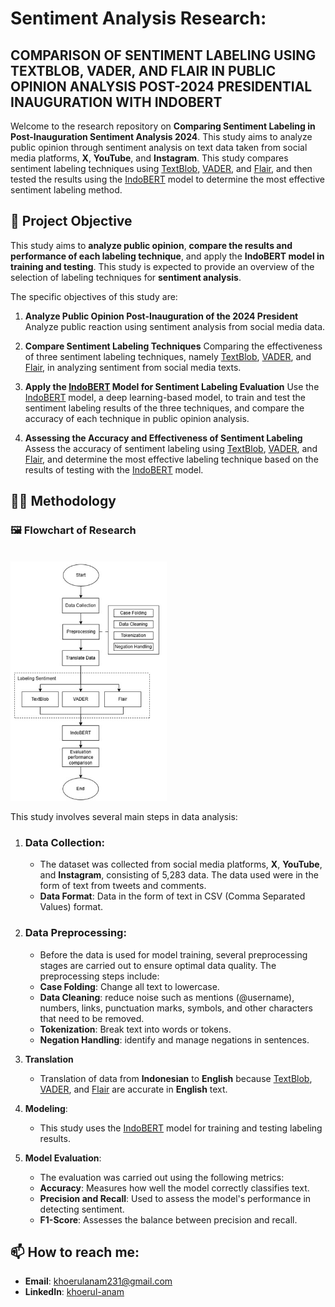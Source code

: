 # Sentiment Analysis Research: 
## COMPARISON OF SENTIMENT LABELING USING TEXTBLOB, VADER, AND FLAIR IN PUBLIC OPINION ANALYSIS POST-2024 PRESIDENTIAL INAUGURATION WITH INDOBERT

Welcome to the research repository on **Comparing Sentiment Labeling in Post-Inauguration Sentiment Analysis 2024**. This study aims to analyze public opinion through sentiment analysis on text data taken from social media platforms, **X**, **YouTube**, and **Instagram**. This study compares sentiment labeling techniques using [TextBlob](https://textblob.readthedocs.io/en/dev/), [VADER](https://pypi.org/project/vaderSentiment/), and [Flair](https://github.com/flairNLP/flair), and then tested the results using the [IndoBERT](https://indolem.github.io/IndoBERT/) model to determine the most effective sentiment labeling method.

## 🎯 Project Objective

This study aims to **analyze public opinion**, **compare the results and performance of each labeling technique**, and apply the **IndoBERT model in training and testing**. This study is expected to provide an overview of the selection of labeling techniques for **sentiment analysis**.

The specific objectives of this study are:
1. **Analyze Public Opinion Post-Inauguration of the 2024 President** 
Analyze public reaction using sentiment analysis from social media data.

2. **Compare Sentiment Labeling Techniques** 
Comparing the effectiveness of three sentiment labeling techniques, namely [TextBlob](https://textblob.readthedocs.io/en/dev/), [VADER](https://pypi.org/project/vaderSentiment/), and [Flair](https://github.com/flairNLP/flair), in analyzing sentiment from social media texts.

3. **Apply the [IndoBERT](https://indolem.github.io/IndoBERT/) Model for Sentiment Labeling Evaluation** 
Use the [IndoBERT](https://indolem.github.io/IndoBERT/) model, a deep learning-based model, to train and test the sentiment labeling results of the three techniques, and compare the accuracy of each technique in public opinion analysis.

4. **Assessing the Accuracy and Effectiveness of Sentiment Labeling** 
Assess the accuracy of sentiment labeling using [TextBlob](https://textblob.readthedocs.io/en/dev/), [VADER](https://pypi.org/project/vaderSentiment/), and [Flair](https://github.com/flairNLP/flair), and determine the most effective labeling technique based on the results of testing with the [IndoBERT](https://indolem.github.io/IndoBERT/) model.

   
## 🧑‍💻 Methodology

### 🖼️ Flowchart of Research
<br>

  <img src="img/flowchart.jpg" width="250"/>

<br>

This study involves several main steps in data analysis:

1. ### **Data Collection**: 
    - The dataset was collected from social media platforms, **X**, **YouTube**, and **Instagram**, consisting of 5,283 data. The data used were in the form of text from tweets and comments.
     - **Data Format**: Data in the form of text in CSV (Comma Separated Values) format.

2. ### **Data Preprocessing**: 
    - Before the data is used for model training, several preprocessing stages are carried out to ensure optimal data quality.
The preprocessing steps include:
    - **Case Folding**: Change all text to lowercase.
    - **Data Cleaning**: reduce noise such as mentions (@username), numbers, links, punctuation marks, symbols, and other characters that need to be removed.
    - **Tokenization**: Break text into words or tokens.
    - **Negation Handling**: identify and manage negations in sentences.


3. **Translation**
    - Translation of data from **Indonesian** to **English** because [TextBlob](https://textblob.readthedocs.io/en/dev/), [VADER](https://pypi.org/project/vaderSentiment/), and [Flair](https://github.com/flairNLP/flair) are accurate in **English** text.

4. **Modeling**:
    - This study uses the [IndoBERT](https://indolem.github.io/IndoBERT/) model for training and testing labeling results.

5. **Model Evaluation**:
    - The evaluation was carried out using the following metrics:
    - **Accuracy**: Measures how well the model correctly classifies text.
    - **Precision and Recall**: Used to assess the model's performance in detecting sentiment.
    - **F1-Score**: Assesses the balance between precision and recall.

## 📫 **How to reach me**:
- **Email**: khoerulanam231@gmail.com
- **LinkedIn**: [khoerul-anam](https://www.linkedin.com/in/khoerul-anam-a7b627221/)
